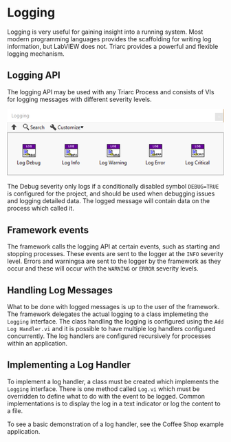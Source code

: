 # Logging

Logging is very useful for gaining insight into a running system.
Most modern programming languages provides the scaffolding for writing log information, but LabVIEW does not.
Triarc provides a powerful and flexible logging mechanism.

## Logging API
The logging API may be used with any Triarc Process and consists of VIs for logging messages with different severity levels. 

![Logging API](img/Logging_api.png)

The Debug severity only logs if a conditionally disabled symbol `DEBUG=TRUE` is configured for the project, and should be used when debugging issues and logging detailed data.
The logged message will contain data on the process which called it.

## Framework events

The framework calls the logging API at certain events, such as starting and stopping processes.
These events are sent to the logger at the `INFO` severity level.
Errors and warningsa are sent to the logger by the framework as they occur and these will occur with the `WARNING` or `ERROR` severity levels.

## Handling Log Messages

What to be done with logged messages is up to the user of the framework.
The framework delegates the actual logging to a class implemeting the `Logging` interface.
The class handling the logging is configured using the `Add Log Handler.vi` and it is possible to have multiple log handlers configured concurrently.
The log handlers are configured recursively for processes within an application.

## Implementing a Log Handler

To implement a log handler, a class must be created which implements the `Logging` interface.
There is one method called `Log.vi` which must be overridden to define what to do with the event to be logged. 
Common implementations is to display the log in a text indicator or log the content to a file.

To see a basic demonstration of a log handler, see the Coffee Shop example application.
